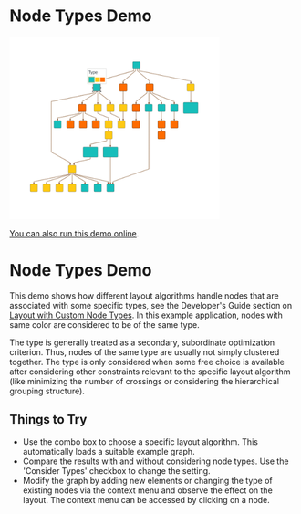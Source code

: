 # Node Types Demo

<img src="../../resources/image/nodetypes.png" alt="demo-thumbnail" height="320"/>

[You can also run this demo online](https://live.yworks.com/demos/layout/nodetypes/index.html).

# Node Types Demo

This demo shows how different layout algorithms handle nodes that are associated with some specific types, see the Developer's Guide section on [Layout with Custom Node Types](https://docs.yworks.com/yfileshtml/#/dguide/node_types). In this example application, nodes with same color are considered to be of the same type.

The type is generally treated as a secondary, subordinate optimization criterion. Thus, nodes of the same type are usually not simply clustered together. The type is only considered when some free choice is available after considering other constraints relevant to the specific layout algorithm (like minimizing the number of crossings or considering the hierarchical grouping structure).

## Things to Try

- Use the combo box to choose a specific layout algorithm. This automatically loads a suitable example graph.
- Compare the results with and without considering node types. Use the 'Consider Types' checkbox to change the setting.
- Modify the graph by adding new elements or changing the type of existing nodes via the context menu and observe the effect on the layout. The context menu can be accessed by clicking on a node.
